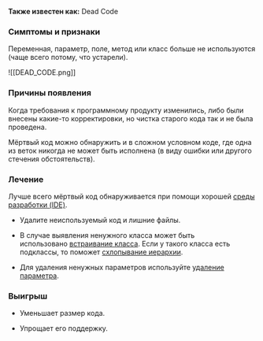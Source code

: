 **Также известен как:** Dead Code

### Симптомы и признаки
Переменная, параметр, поле, метод или класс больше не используются (чаще всего потому, что устарели).

![[DEAD_CODE.png]]

### Причины появления
Когда требования к программному продукту изменились, либо были внесены какие-то корректировки, но чистка старого кода так и не была проведена.

Мёртвый код можно обнаружить и в сложном условном коде, где одна из веток никогда не может быть исполнена (в виду ошибки или другого стечения обстоятельств).

### Лечение
Лучше всего мёртвый код обнаруживается при помощи хорошей [среды разработки (IDE)](https://en.wikipedia.org/wiki/Integrated_development_environment).

- Удалите неиспользуемый код и лишние файлы.
    
- В случае выявления ненужного класса может быть использовано [встраивание класса](https://refactoring.guru/ru/inline-class). Если у такого класса есть подклассы, то поможет [схлопывание иерархии](https://refactoring.guru/ru/collapse-hierarchy).
    
- Для удаления ненужных параметров используйте [удаление параметра](https://refactoring.guru/ru/remove-parameter).

### Выигрыш
- Уменьшает размер кода.
    
- Упрощает его поддержку.